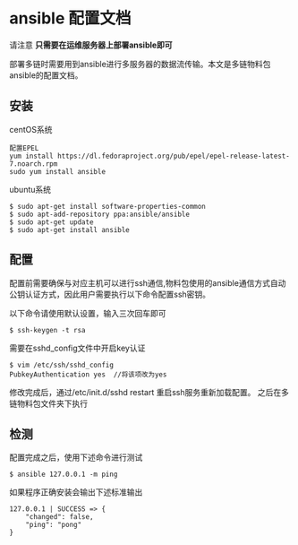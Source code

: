 # ansible 配置文档
请注意
**只需要在运维服务器上部署ansible即可**

部署多链时需要用到ansible进行多服务器的数据流传输。本文是多链物料包ansible的配置文档。

## 安装
centOS系统
```
配置EPEL
yum install https://dl.fedoraproject.org/pub/epel/epel-release-latest-7.noarch.rpm
sudo yum install ansible
```
ubuntu系统
```
$ sudo apt-get install software-properties-common
$ sudo apt-add-repository ppa:ansible/ansible
$ sudo apt-get update
$ sudo apt-get install ansible
```

## 配置
配置前需要确保与对应主机可以进行ssh通信,物料包使用的ansible通信方式自动公钥认证方式，因此用户需要执行以下命令配置ssh密钥。


以下命令请使用默认设置，输入三次回车即可
```
$ ssh-keygen -t rsa
```

需要在sshd_config文件中开启key认证
```
$ vim /etc/ssh/sshd_config
PubkeyAuthentication yes  //将该项改为yes 
```
修改完成后，通过/etc/init.d/sshd restart 重启ssh服务重新加载配置。
之后在多链物料包文件夹下执行

## 检测
配置完成之后，使用下述命令进行测试
```
$ ansible 127.0.0.1 -m ping
```
如果程序正确安装会输出下述标准输出

```
127.0.0.1 | SUCCESS => {
    "changed": false, 
    "ping": "pong"
}

```
